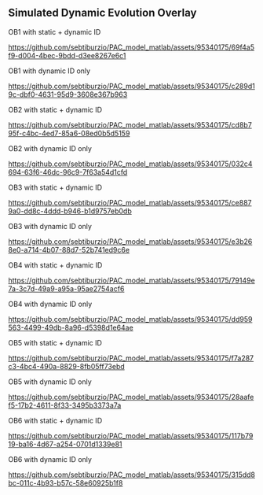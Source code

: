 ## Simulated Dynamic Evolution Overlay

OB1 with static + dynamic ID

https://github.com/sebtiburzio/PAC_model_matlab/assets/95340175/69f4a5f9-d004-4bec-9bdd-d3ee8267e6c1

OB1 with dynamic ID only

https://github.com/sebtiburzio/PAC_model_matlab/assets/95340175/c289d19c-dbf0-4631-95d9-3608e367b963

OB2 with static + dynamic ID

https://github.com/sebtiburzio/PAC_model_matlab/assets/95340175/cd8b795f-c4bc-4ed7-85a6-08ed0b5d5159

OB2 with dynamic ID only

https://github.com/sebtiburzio/PAC_model_matlab/assets/95340175/032c4694-63f6-46dc-96c9-7f63a54d1cfd

OB3 with static + dynamic ID

https://github.com/sebtiburzio/PAC_model_matlab/assets/95340175/ce8879a0-dd8c-4ddd-b946-b1d9757eb0db

OB3 with dynamic ID only

https://github.com/sebtiburzio/PAC_model_matlab/assets/95340175/e3b268e0-a714-4b07-88d7-52b741ed9c6e

OB4 with static + dynamic ID

https://github.com/sebtiburzio/PAC_model_matlab/assets/95340175/79149e7a-3c7d-49a9-a95a-95ae2754acf6

OB4 with dynamic ID only

https://github.com/sebtiburzio/PAC_model_matlab/assets/95340175/dd959563-4499-49db-8a96-d5398d1e64ae

OB5 with static + dynamic ID

https://github.com/sebtiburzio/PAC_model_matlab/assets/95340175/f7a287c3-4bc4-490a-8829-8fb05ff73ebd

OB5 with dynamic ID only

https://github.com/sebtiburzio/PAC_model_matlab/assets/95340175/28aafef5-17b2-4611-8f33-3495b3373a7a

OB6 with static + dynamic ID

https://github.com/sebtiburzio/PAC_model_matlab/assets/95340175/117b7919-ba16-4d67-a254-0701d1339e81

OB6 with dynamic ID only

https://github.com/sebtiburzio/PAC_model_matlab/assets/95340175/315dd8bc-011c-4b93-b57c-58e60925b1f8
